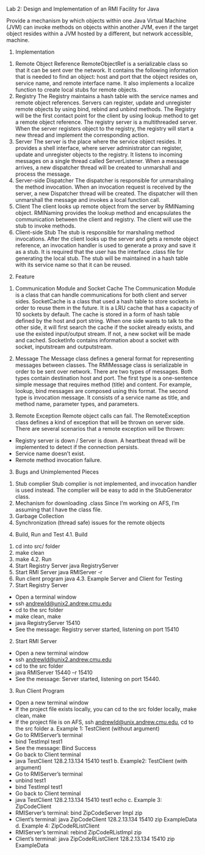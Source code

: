 Lab 2: Design and Implementation of an RMI Facility for Java

Provide a mechanism by which objects within one Java Virtual Machine (JVM) can invoke methods on objects within another JVM, even if the target object resides within a JVM hosted by a different, but network accessible, machine. 

1. Implementation
1) Remote Object Reference
RemoteObjectRef is a serializable class so that it can be sent over the network. It contains the following information that is needed to find an object: host and port that the object resides on, service name, and remote interface name. It also implements a localize function to create local stubs for remote objects.
2) Registry
The Registry maintains a hash table with the service names and remote object references. Servers can register, update and unregister remote objects by using bind, rebind and unbind methods. The Registry will be the first contact point for the client by using lookup method to get a remote object reference.
The registry server is a multithreaded server. When the server registers object to the registry, the registry will start a new thread and implement the corresponding action.
3) Server
The server is the place where the service object resides. It provides a shell interface, where server administrator can register, update and unregister objects to the registry.
It listens to incoming messages on a single thread called ServerListener. When a message arrives, a new dispatcher thread will be created to unmarshall and process the message.
4) Server-side Dispatcher
The dispatcher is responsible for unmarshaling the method invocation. When an invocation request is received by the server, a new Dispatcher thread will be created. The dispatcher will then unmarshall the message and invokes a local function call.
5) Client
The client looks up remote object from the server by RMINaming object. RMINaming provides the lookup method and encapsulates the communication between the client and registry. The client will use the stub to invoke methods.
6) Client-side Stub
The stub is responsible for marshaling method invocations. After the client looks up the server and gets a remote object reference, an invocation handler is used to generate a proxy and save it as a stub. It is required that the user has the interface .class file for generating the local stub. The stub will be maintained in a hash table with its service name so that it can be reused.
2. Feature
1) Communication Module and Socket Cache
The Communication Module is a class that can handle communications for both client and server sides.
SocketCache is a class that used a hash table to store sockets in order to reuse them in the future. It is a LRU cache that has a capacity of 10 sockets by default. The cache is stored in a form of hash table defined by the host and port string.
When one side wants to talk to the other side, it will first search the cache if the socket already exists, and use the existed input/output stream. If not, a new socket will be made and cached. SocketInfo contains information about a socket with socket, inputstream and outputstream.

2) Message
The Message class defines a general format for representing messages between classes. The RMIMessage class is serializable in order to be sent over network.
There are two types of messages. Both types contain destination host and port. The first type is a one-sentence simple message that requires method (title) and content. For example, lookup, bind messages are composed using this format. The second type is invocation message. It consists of a service name as title, and method name, parameter types, and parameters.
3) Remote Exception
Remote object calls can fail. The RemoteException class defines a kind of exception that will be thrown on server side. There are several scenarios that a remote exception will be thrown:
- Registry server is down / Server is down. A heartbeat thread will be implemented to detect
if the connection persists.
- Service name doesn’t exist.
- Remote method invocation failure.
3. Bugs and Unimplemented Pieces
1) Stub complier
Stub complier is not implemented, and invocation handler is used instead. The complier will be easy
to add in the StubGenerator class.
2) Mechanism for downloading .class
Since I’m working on AFS, I’m assuming that I have the class file.
3) Garbage Collection
4) Synchronization (thread safe) issues for the remote objects
4. Build, Run and Test
4.1. Build
1) cd into src/ folder
2) make clean
3) make
4.2. Run
1) Start Registry Server
java RegistryServer <registry port number>
2) Start RMI Server
java RMIServer <rmi port number> -r <registry port number>
3) Run client program
java <client program> <registry port> <registry host> <service name> <args>
4.3. Example Server and Client for Testing
1) Start Registry Server
- Open a terminal window
- ssh andrewId@unix2.andrew.cmu.edu
- cd to the src folder
- make clean, make
- java RegistryServer 15410
- See the message: Registry server started, listening on port 15410
2) Start RMI Server
- Open a new terminal window
- ssh andrewId@unix2.andrew.cmu.edu
- cd to the src folder
- java RMIServer 15440 –r 15410
- See the message: Server started, listening on port 15440.
3) Run Client Program
- Open a new terminal window
- If the project file exists locally, you can cd to the src folder locally, make clean, make
- If the project file is on AFS, ssh andrewId@unix.andrew.cmu.edu, cd to the src folder
a. Example 1: TestClient (without argument)
- Go to RMIServer’s terminal
- bind TestImpl test1
- See the message: Bind Success
- Go back to Client terminal
- java TestClient 128.2.13.134 15410 test1
b. Example2: TestClient (with argument)
- Go to RMIServer’s terminal
- unbind test1
- bind TestImpl test1
- Go back to Client terminal
- java TestClient 128.2.13.134 15410 test1 echo
c. Example 3: ZipCodeClient
- RMIServer’s terminal: bind ZipCodeServer Impl zip
- Client’s terminal: java ZipCodeClient 128.2.13.134 15410 zip ExampleData
d. Example 4: ZipCodeRListClient
- RMIServer’s terminal: rebind ZipCodeRListImpl zip
- Client’s terminal: java ZipCodeRListClient 128.2.13.134 15410 zip ExampleData